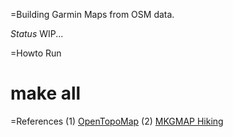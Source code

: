 =Building Garmin Maps from OSM data.

*Status*
WIP...

=Howto Run

# make all

=References
(1) [OpenTopoMap](https://github.com/der-stefan/OpenTopoMap)
(2) [MKGMAP Hiking](https://github.com/vibrog/mkgmap-hiking)
